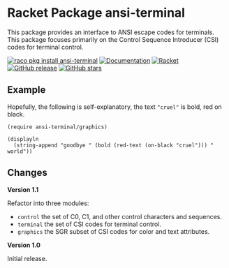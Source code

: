 # Racket Package ansi-terminal

This package provides an interface to ANSI escape codes for terminals. This package focuses primarily on the
Control Sequence Introducer (CSI) codes for terminal control.

[![raco pkg install ansi-terminal](https://img.shields.io/badge/raco%20pkg%20install-ansi--terminal-blue.svg)](http://pkgs.racket-lang.org/package/ansi-terminal)
[![Documentation](https://img.shields.io/badge/raco%20docs-ansi--terminal-blue.svg)](http://docs.racket-lang.org/ansi-terminal/index.html)
[![Racket](https://github.com/johnstonskj/racket-ansi-terminal/actions/workflows/racket.yml/badge.svg)](https://github.com/johnstonskj/racket-ansi-terminal/actions/workflows/racket.yml)
[![GitHub release](https://img.shields.io/github/release/johnstonskj/racket-ansi-terminal.svg?style=flat-square)](https://github.com/johnstonskj/racket-ansi-terminal/releases)
[![GitHub stars](https://img.shields.io/github/stars/johnstonskj/racket-ansi-terminal.svg)](https://github.com/johnstonskj/racket-ansi-terminal/stargazers)

## Example

Hopefully, the following is self-explanatory, the text `"cruel"` is bold, red on black.

``` racket
(require ansi-terminal/graphics)

(displayln
  (string-append "goodbye " (bold (red-text (on-black "cruel"))) " world"))
```

## Changes

**Version 1.1**

Refactor into three modules:

- `control` the set of C0, C1, and other control characters and sequences.
- `terminal` the set of CSI codes for terminal control.
- `graphics` the SGR subset of CSI codes for color and text attributes.

**Version 1.0**

Initial release.
